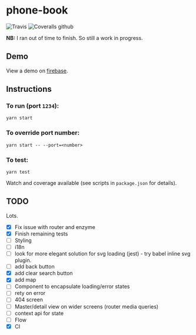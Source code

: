 # phone-book

![Travis](https://img.shields.io/travis/mbtts/phone-book.svg?style=for-the-badge)
![Coveralls github](https://img.shields.io/coveralls/github/mbtts/phone-book.svg?style=for-the-badge)

**NB:** I ran out of time to finish. So still a work in progress.

## Demo

View a demo on [firebase](https://phone-book-d6ed9.firebaseapp.com/).

## Instructions

### To run (port `1234`):

```
yarn start
```

### To override port number:

```
yarn start -- --port=<number>
```

### To test:

```
yarn test
```

Watch and coverage available (see scripts in `package.json` for details).

## TODO

Lots.

- [x] Fix issue with router and enzyme
- [x] Finish remaining tests
- [ ] Styling
- [ ] i18n
- [ ] look for more elegant solution for svg loading (jest) - try babel inline svg plugin.
- [ ] add back button
- [x] add clear search button
- [x] add map
- [ ] Component to encapsulate loading/error states
- [ ] rety on error
- [ ] 404 screen
- [ ] Master/detail view on wider screens (router media queries)
- [ ] context api for state
- [ ] Flow
- [x] CI
